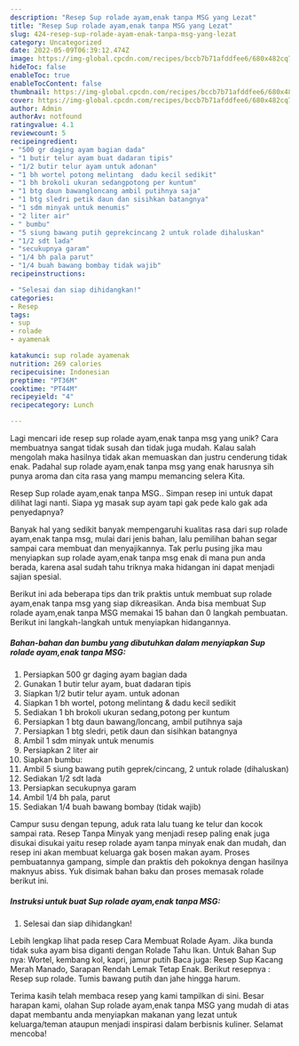 ```yaml
---
description: "Resep Sup rolade ayam,enak tanpa MSG yang Lezat"
title: "Resep Sup rolade ayam,enak tanpa MSG yang Lezat"
slug: 424-resep-sup-rolade-ayam-enak-tanpa-msg-yang-lezat
category: Uncategorized
date: 2022-05-09T06:39:12.474Z
image: https://img-global.cpcdn.com/recipes/bccb7b71afddfee6/680x482cq70/sup-rolade-ayamenak-tanpa-msg-foto-resep-utama.jpg
hideToc: false
enableToc: true
enableTocContent: false
thumbnail: https://img-global.cpcdn.com/recipes/bccb7b71afddfee6/680x482cq70/sup-rolade-ayamenak-tanpa-msg-foto-resep-utama.jpg
cover: https://img-global.cpcdn.com/recipes/bccb7b71afddfee6/680x482cq70/sup-rolade-ayamenak-tanpa-msg-foto-resep-utama.jpg
author: Admin
authorAv: notfound
ratingvalue: 4.1
reviewcount: 5
recipeingredient:
- "500 gr daging ayam bagian dada"
- "1 butir telur ayam buat dadaran tipis"
- "1/2 butir telur ayam untuk adonan"
- "1 bh wortel potong melintang  dadu kecil sedikit"
- "1 bh brokoli ukuran sedangpotong per kuntum"
- "1 btg daun bawangloncang ambil putihnya saja"
- "1 btg sledri petik daun dan sisihkan batangnya"
- "1 sdm minyak untuk menumis"
- "2 liter air"
- " bumbu"
- "5 siung bawang putih geprekcincang 2 untuk rolade dihaluskan"
- "1/2 sdt lada"
- "secukupnya garam"
- "1/4 bh pala parut"
- "1/4 buah bawang bombay tidak wajib"
recipeinstructions:

- "Selesai dan siap dihidangkan!"
categories:
- Resep
tags:
- sup
- rolade
- ayamenak

katakunci: sup rolade ayamenak 
nutrition: 269 calories
recipecuisine: Indonesian
preptime: "PT36M"
cooktime: "PT44M"
recipeyield: "4"
recipecategory: Lunch

---
```





Lagi mencari ide resep sup rolade ayam,enak tanpa msg yang unik? Cara membuatnya sangat tidak susah dan tidak juga mudah. Kalau salah mengolah maka hasilnya tidak akan memuaskan dan justru cenderung tidak enak. Padahal sup rolade ayam,enak tanpa msg yang enak harusnya sih punya aroma dan cita rasa yang mampu memancing selera Kita.





Resep Sup rolade ayam,enak tanpa MSG.. Simpan resep ini untuk dapat dilihat lagi nanti. Siapa yg masak sup ayam tapi gak pede kalo gak ada penyedapnya?

Banyak hal yang sedikit banyak mempengaruhi kualitas rasa dari sup rolade ayam,enak tanpa msg, mulai dari jenis bahan, lalu pemilihan bahan segar sampai cara membuat dan menyajikannya. Tak perlu pusing jika mau menyiapkan sup rolade ayam,enak tanpa msg enak di mana pun anda berada, karena asal sudah tahu triknya maka hidangan ini dapat menjadi sajian spesial.






Berikut ini ada beberapa tips dan trik praktis untuk membuat sup rolade ayam,enak tanpa msg yang siap dikreasikan. Anda bisa membuat Sup rolade ayam,enak tanpa MSG memakai 15 bahan dan 0 langkah pembuatan. Berikut ini langkah-langkah untuk menyiapkan hidangannya.

<!--inarticleads1-->

##### Bahan-bahan dan bumbu yang dibutuhkan dalam menyiapkan Sup rolade ayam,enak tanpa MSG:

1. Persiapkan 500 gr daging ayam bagian dada
1. Gunakan 1 butir telur ayam, buat dadaran tipis
1. Siapkan 1/2 butir telur ayam. untuk adonan
1. Siapkan 1 bh wortel, potong melintang &amp; dadu kecil sedikit
1. Sediakan 1 bh brokoli ukuran sedang,potong per kuntum
1. Persiapkan 1 btg daun bawang/loncang, ambil putihnya saja
1. Persiapkan 1 btg sledri, petik daun dan sisihkan batangnya
1. Ambil 1 sdm minyak untuk menumis
1. Persiapkan 2 liter air
1. Siapkan  bumbu:
1. Ambil 5 siung bawang putih geprek/cincang, 2 untuk rolade (dihaluskan)
1. Sediakan 1/2 sdt lada
1. Persiapkan secukupnya garam
1. Ambil 1/4 bh pala, parut
1. Sediakan 1/4 buah bawang bombay (tidak wajib)


Campur susu dengan tepung, aduk rata lalu tuang ke telur dan kocok sampai rata. Resep Tanpa Minyak yang menjadi resep paling enak juga disukai disukai yaitu resep rolade ayam tanpa minyak enak dan mudah, dan resep ini akan membuat keluarga gak bosen makan ayam. Proses pembuatannya gampang, simple dan praktis deh pokoknya dengan hasilnya maknyus abiss. Yuk disimak bahan baku dan proses memasak rolade berikut ini. 

<!--inarticleads2-->

##### Instruksi untuk buat Sup rolade ayam,enak tanpa MSG:


1. Selesai dan siap dihidangkan!

Lebih lengkap lihat pada resep Cara Membuat Rolade Ayam. Jika bunda tidak suka ayam bisa diganti dengan Rolade Tahu Ikan. Untuk Bahan Sup nya: Wortel, kembang kol, kapri, jamur putih Baca juga: Resep Sup Kacang Merah Manado, Sarapan Rendah Lemak Tetap Enak. Berikut resepnya : Resep sup rolade. Tumis bawang putih dan jahe hingga harum. 

Terima kasih telah membaca resep yang kami tampilkan di sini. Besar harapan kami, olahan Sup rolade ayam,enak tanpa MSG yang mudah di atas dapat membantu anda menyiapkan makanan yang lezat untuk keluarga/teman ataupun menjadi inspirasi dalam berbisnis kuliner. Selamat mencoba!
